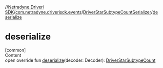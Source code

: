 //[Netradyne Driveri SDK](../../index.md)/[com.netradyne.driverisdk.events](../index.md)/[DriverStarSubtypeCountSerializer](index.md)/[deserialize](deserialize.md)



# deserialize  
[common]  
Content  
open override fun [deserialize](deserialize.md)(decoder: Decoder): [DriverStarSubtypeCount](../-driver-star-subtype-count/index.md)  



